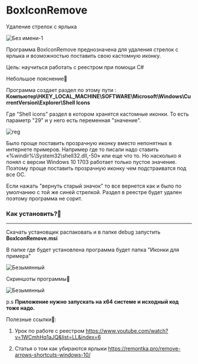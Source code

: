 # BoxIconRemove
Удаление стрелок с ярлыка

![Без имени-1](https://user-images.githubusercontent.com/51737588/189711080-5363210b-8b2b-4644-8794-48bfb5364690.png)

Программа BoxIconRemove преднозначена для удаления стрелок с ярлыка и возможностью поставить свою кастомную иконку.

Цель: научиться работать с реестром при помощи C#

Небольшое пояснение🧐

Программа создает раздел по этому пути : <b>Компьютер\HKEY_LOCAL_MACHINE\SOFTWARE\Microsoft\Windows\CurrentVersion\Explorer\Shell Icons </b>



Где "Shell icons" раздел в котором хранятся кастомные иконки. То есть параметр "29" и у него есть переменная "значение".

![reg](https://user-images.githubusercontent.com/51737588/189841718-387da534-c8b5-42f4-838c-618c72c038a7.jpg)


Было проще поставить прозрачную иконку вместо непонятных в интернете примеров. Например где то писали надо ставить «%windir%\System32\shell32.dll,-50» или еще что то. Но насколько я понял с версии Windows 10 1703  работает только пустое значение. Поэтому проще поставить прозрачную иконку чем подстраиватся под все ОС.

Если нажать "вернуть старый значок" то все вернется как и было по умолчанию с той же синей стрелкой. Раздел в реестре будет удален поэтому программа не сорит.

<h3>Как установить?🍫</h3>
<hr>

Скачать установщик распаковать и в папке debug запустить <b>BoxIconRemove.msi</b>

В папке где будет установлена программа будет папка "Иконки для примера"

![Безымянный](https://user-images.githubusercontent.com/51737588/189840656-bc9a50cc-15e1-4989-bee8-6db6cbe29982.jpg)


Скриншоты программы🦉

![Безымянный](https://user-images.githubusercontent.com/51737588/189710830-8485997b-8a02-4e02-834b-036b590ca683.jpg)

p.s <b>Приложение нужно запускать на x64 системе и исходный код тоже надо.</b>

Полезные ссылки🔗:

1. Урок по работе с реестром https://www.youtube.com/watch?v=1WCmhHq1aJQ&list=LL&index=6

2. Статья о том как убираются ярлыки https://remontka.pro/remove-arrows-shortcuts-windows-10/
